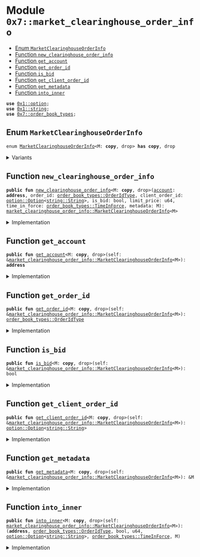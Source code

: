 
<a id="0x7_market_clearinghouse_order_info"></a>

# Module `0x7::market_clearinghouse_order_info`



-  [Enum `MarketClearinghouseOrderInfo`](#0x7_market_clearinghouse_order_info_MarketClearinghouseOrderInfo)
-  [Function `new_clearinghouse_order_info`](#0x7_market_clearinghouse_order_info_new_clearinghouse_order_info)
-  [Function `get_account`](#0x7_market_clearinghouse_order_info_get_account)
-  [Function `get_order_id`](#0x7_market_clearinghouse_order_info_get_order_id)
-  [Function `is_bid`](#0x7_market_clearinghouse_order_info_is_bid)
-  [Function `get_client_order_id`](#0x7_market_clearinghouse_order_info_get_client_order_id)
-  [Function `get_metadata`](#0x7_market_clearinghouse_order_info_get_metadata)
-  [Function `into_inner`](#0x7_market_clearinghouse_order_info_into_inner)


<pre><code><b>use</b> <a href="../../aptos-framework/../aptos-stdlib/../move-stdlib/doc/option.md#0x1_option">0x1::option</a>;
<b>use</b> <a href="../../aptos-framework/../aptos-stdlib/../move-stdlib/doc/string.md#0x1_string">0x1::string</a>;
<b>use</b> <a href="order_book_types.md#0x7_order_book_types">0x7::order_book_types</a>;
</code></pre>



<a id="0x7_market_clearinghouse_order_info_MarketClearinghouseOrderInfo"></a>

## Enum `MarketClearinghouseOrderInfo`



<pre><code>enum <a href="market_clearinghouse_order_info.md#0x7_market_clearinghouse_order_info_MarketClearinghouseOrderInfo">MarketClearinghouseOrderInfo</a>&lt;M: <b>copy</b>, drop&gt; <b>has</b> <b>copy</b>, drop
</code></pre>



<details>
<summary>Variants</summary>


<details>
<summary>V1</summary>


<details>
<summary>Fields</summary>


<dl>
<dt>
<code><a href="../../aptos-framework/doc/account.md#0x1_account">account</a>: <b>address</b></code>
</dt>
<dd>

</dd>
<dt>
<code>order_id: <a href="order_book_types.md#0x7_order_book_types_OrderIdType">order_book_types::OrderIdType</a></code>
</dt>
<dd>

</dd>
<dt>
<code>client_order_id: <a href="../../aptos-framework/../aptos-stdlib/../move-stdlib/doc/option.md#0x1_option_Option">option::Option</a>&lt;<a href="../../aptos-framework/../aptos-stdlib/../move-stdlib/doc/string.md#0x1_string_String">string::String</a>&gt;</code>
</dt>
<dd>

</dd>
<dt>
<code>is_bid: bool</code>
</dt>
<dd>

</dd>
<dt>
<code>limit_price: u64</code>
</dt>
<dd>

</dd>
<dt>
<code>time_in_force: <a href="order_book_types.md#0x7_order_book_types_TimeInForce">order_book_types::TimeInForce</a></code>
</dt>
<dd>

</dd>
<dt>
<code>metadata: M</code>
</dt>
<dd>

</dd>
</dl>


</details>

</details>

</details>

<a id="0x7_market_clearinghouse_order_info_new_clearinghouse_order_info"></a>

## Function `new_clearinghouse_order_info`



<pre><code><b>public</b> <b>fun</b> <a href="market_clearinghouse_order_info.md#0x7_market_clearinghouse_order_info_new_clearinghouse_order_info">new_clearinghouse_order_info</a>&lt;M: <b>copy</b>, drop&gt;(<a href="../../aptos-framework/doc/account.md#0x1_account">account</a>: <b>address</b>, order_id: <a href="order_book_types.md#0x7_order_book_types_OrderIdType">order_book_types::OrderIdType</a>, client_order_id: <a href="../../aptos-framework/../aptos-stdlib/../move-stdlib/doc/option.md#0x1_option_Option">option::Option</a>&lt;<a href="../../aptos-framework/../aptos-stdlib/../move-stdlib/doc/string.md#0x1_string_String">string::String</a>&gt;, is_bid: bool, limit_price: u64, time_in_force: <a href="order_book_types.md#0x7_order_book_types_TimeInForce">order_book_types::TimeInForce</a>, metadata: M): <a href="market_clearinghouse_order_info.md#0x7_market_clearinghouse_order_info_MarketClearinghouseOrderInfo">market_clearinghouse_order_info::MarketClearinghouseOrderInfo</a>&lt;M&gt;
</code></pre>



<details>
<summary>Implementation</summary>


<pre><code><b>public</b> <b>fun</b> <a href="market_clearinghouse_order_info.md#0x7_market_clearinghouse_order_info_new_clearinghouse_order_info">new_clearinghouse_order_info</a>&lt;M: <b>copy</b> + drop&gt;(
    <a href="../../aptos-framework/doc/account.md#0x1_account">account</a>: <b>address</b>,
    order_id: OrderIdType,
    client_order_id: Option&lt;String&gt;,
    is_bid: bool,
    limit_price: u64,
    time_in_force: TimeInForce,
    metadata: M
): <a href="market_clearinghouse_order_info.md#0x7_market_clearinghouse_order_info_MarketClearinghouseOrderInfo">MarketClearinghouseOrderInfo</a>&lt;M&gt; {
    MarketClearinghouseOrderInfo::V1 {
        <a href="../../aptos-framework/doc/account.md#0x1_account">account</a>, order_id, client_order_id, is_bid, limit_price, time_in_force, metadata,
    }
}
</code></pre>



</details>

<a id="0x7_market_clearinghouse_order_info_get_account"></a>

## Function `get_account`



<pre><code><b>public</b> <b>fun</b> <a href="market_clearinghouse_order_info.md#0x7_market_clearinghouse_order_info_get_account">get_account</a>&lt;M: <b>copy</b>, drop&gt;(self: &<a href="market_clearinghouse_order_info.md#0x7_market_clearinghouse_order_info_MarketClearinghouseOrderInfo">market_clearinghouse_order_info::MarketClearinghouseOrderInfo</a>&lt;M&gt;): <b>address</b>
</code></pre>



<details>
<summary>Implementation</summary>


<pre><code><b>public</b> <b>fun</b> <a href="market_clearinghouse_order_info.md#0x7_market_clearinghouse_order_info_get_account">get_account</a>&lt;M: <b>copy</b> + drop&gt;(self: &<a href="market_clearinghouse_order_info.md#0x7_market_clearinghouse_order_info_MarketClearinghouseOrderInfo">MarketClearinghouseOrderInfo</a>&lt;M&gt;): <b>address</b> {
    self.<a href="../../aptos-framework/doc/account.md#0x1_account">account</a>
}
</code></pre>



</details>

<a id="0x7_market_clearinghouse_order_info_get_order_id"></a>

## Function `get_order_id`



<pre><code><b>public</b> <b>fun</b> <a href="market_clearinghouse_order_info.md#0x7_market_clearinghouse_order_info_get_order_id">get_order_id</a>&lt;M: <b>copy</b>, drop&gt;(self: &<a href="market_clearinghouse_order_info.md#0x7_market_clearinghouse_order_info_MarketClearinghouseOrderInfo">market_clearinghouse_order_info::MarketClearinghouseOrderInfo</a>&lt;M&gt;): <a href="order_book_types.md#0x7_order_book_types_OrderIdType">order_book_types::OrderIdType</a>
</code></pre>



<details>
<summary>Implementation</summary>


<pre><code><b>public</b> <b>fun</b> <a href="market_clearinghouse_order_info.md#0x7_market_clearinghouse_order_info_get_order_id">get_order_id</a>&lt;M: <b>copy</b> + drop&gt;(self: &<a href="market_clearinghouse_order_info.md#0x7_market_clearinghouse_order_info_MarketClearinghouseOrderInfo">MarketClearinghouseOrderInfo</a>&lt;M&gt;): OrderIdType {
    self.order_id
}
</code></pre>



</details>

<a id="0x7_market_clearinghouse_order_info_is_bid"></a>

## Function `is_bid`



<pre><code><b>public</b> <b>fun</b> <a href="market_clearinghouse_order_info.md#0x7_market_clearinghouse_order_info_is_bid">is_bid</a>&lt;M: <b>copy</b>, drop&gt;(self: &<a href="market_clearinghouse_order_info.md#0x7_market_clearinghouse_order_info_MarketClearinghouseOrderInfo">market_clearinghouse_order_info::MarketClearinghouseOrderInfo</a>&lt;M&gt;): bool
</code></pre>



<details>
<summary>Implementation</summary>


<pre><code><b>public</b> <b>fun</b> <a href="market_clearinghouse_order_info.md#0x7_market_clearinghouse_order_info_is_bid">is_bid</a>&lt;M: <b>copy</b> + drop&gt;(self: &<a href="market_clearinghouse_order_info.md#0x7_market_clearinghouse_order_info_MarketClearinghouseOrderInfo">MarketClearinghouseOrderInfo</a>&lt;M&gt;): bool {
    self.is_bid
}
</code></pre>



</details>

<a id="0x7_market_clearinghouse_order_info_get_client_order_id"></a>

## Function `get_client_order_id`



<pre><code><b>public</b> <b>fun</b> <a href="market_clearinghouse_order_info.md#0x7_market_clearinghouse_order_info_get_client_order_id">get_client_order_id</a>&lt;M: <b>copy</b>, drop&gt;(self: &<a href="market_clearinghouse_order_info.md#0x7_market_clearinghouse_order_info_MarketClearinghouseOrderInfo">market_clearinghouse_order_info::MarketClearinghouseOrderInfo</a>&lt;M&gt;): <a href="../../aptos-framework/../aptos-stdlib/../move-stdlib/doc/option.md#0x1_option_Option">option::Option</a>&lt;<a href="../../aptos-framework/../aptos-stdlib/../move-stdlib/doc/string.md#0x1_string_String">string::String</a>&gt;
</code></pre>



<details>
<summary>Implementation</summary>


<pre><code><b>public</b> <b>fun</b> <a href="market_clearinghouse_order_info.md#0x7_market_clearinghouse_order_info_get_client_order_id">get_client_order_id</a>&lt;M: <b>copy</b> + drop&gt;(self: &<a href="market_clearinghouse_order_info.md#0x7_market_clearinghouse_order_info_MarketClearinghouseOrderInfo">MarketClearinghouseOrderInfo</a>&lt;M&gt;): Option&lt;String&gt; {
    self.client_order_id
}
</code></pre>



</details>

<a id="0x7_market_clearinghouse_order_info_get_metadata"></a>

## Function `get_metadata`



<pre><code><b>public</b> <b>fun</b> <a href="market_clearinghouse_order_info.md#0x7_market_clearinghouse_order_info_get_metadata">get_metadata</a>&lt;M: <b>copy</b>, drop&gt;(self: &<a href="market_clearinghouse_order_info.md#0x7_market_clearinghouse_order_info_MarketClearinghouseOrderInfo">market_clearinghouse_order_info::MarketClearinghouseOrderInfo</a>&lt;M&gt;): &M
</code></pre>



<details>
<summary>Implementation</summary>


<pre><code><b>public</b> <b>fun</b> <a href="market_clearinghouse_order_info.md#0x7_market_clearinghouse_order_info_get_metadata">get_metadata</a>&lt;M: <b>copy</b> + drop&gt;(self: &<a href="market_clearinghouse_order_info.md#0x7_market_clearinghouse_order_info_MarketClearinghouseOrderInfo">MarketClearinghouseOrderInfo</a>&lt;M&gt;): &M {
    &self.metadata
}
</code></pre>



</details>

<a id="0x7_market_clearinghouse_order_info_into_inner"></a>

## Function `into_inner`



<pre><code><b>public</b> <b>fun</b> <a href="market_clearinghouse_order_info.md#0x7_market_clearinghouse_order_info_into_inner">into_inner</a>&lt;M: <b>copy</b>, drop&gt;(self: <a href="market_clearinghouse_order_info.md#0x7_market_clearinghouse_order_info_MarketClearinghouseOrderInfo">market_clearinghouse_order_info::MarketClearinghouseOrderInfo</a>&lt;M&gt;): (<b>address</b>, <a href="order_book_types.md#0x7_order_book_types_OrderIdType">order_book_types::OrderIdType</a>, bool, u64, <a href="../../aptos-framework/../aptos-stdlib/../move-stdlib/doc/option.md#0x1_option_Option">option::Option</a>&lt;<a href="../../aptos-framework/../aptos-stdlib/../move-stdlib/doc/string.md#0x1_string_String">string::String</a>&gt;, <a href="order_book_types.md#0x7_order_book_types_TimeInForce">order_book_types::TimeInForce</a>, M)
</code></pre>



<details>
<summary>Implementation</summary>


<pre><code><b>public</b> <b>fun</b> <a href="market_clearinghouse_order_info.md#0x7_market_clearinghouse_order_info_into_inner">into_inner</a>&lt;M: <b>copy</b> + drop&gt;(self: <a href="market_clearinghouse_order_info.md#0x7_market_clearinghouse_order_info_MarketClearinghouseOrderInfo">MarketClearinghouseOrderInfo</a>&lt;M&gt;): (<b>address</b>, OrderIdType, bool, u64, Option&lt;String&gt;, TimeInForce, M) {
    (self.<a href="../../aptos-framework/doc/account.md#0x1_account">account</a>, self.order_id, self.is_bid, self.limit_price, self.client_order_id, self.time_in_force, self.metadata)
}
</code></pre>



</details>


[move-book]: https://aptos.dev/move/book/SUMMARY
